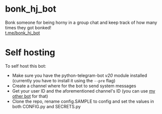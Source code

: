 # bonk_hj_bot
Bonk someone for being horny in a group chat and keep track of how many times they got bonked!  
[t.me/bonk_hj_bot](https://www.t.me/bonk_hj_bot)

# Self hosting
To self host this bot:  
- Make sure you have the python-telegram-bot *v20* module installed (currently you have to install it using the ```--pre``` flag)  
- Create a channel where for the bot to send system messages  
- Get your user ID and the aforementioned channel's ID (you can use [my other bot](https://github.com/DerivativeOfLog7/simple_user_channel_id_bot) for that)  
- Clone the repo, rename config.SAMPLE to config and set the values in both CONFIG.py and SECRETS.py


